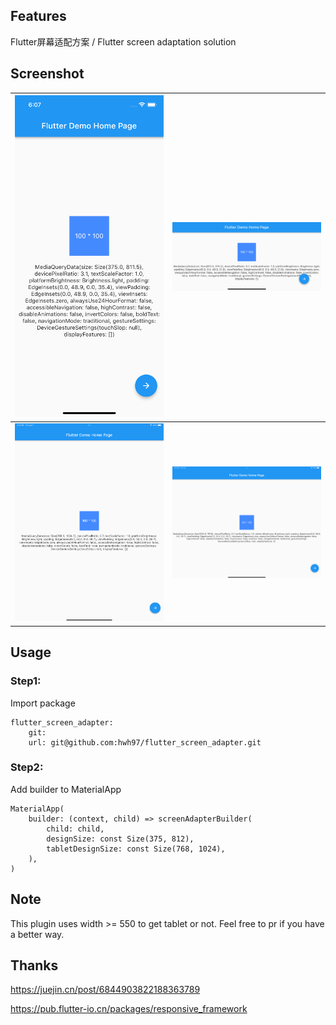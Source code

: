 ## Features

Flutter屏幕适配方案 / Flutter screen adaptation solution

## Screenshot

| <img src="https://github.com/hwh97/screenshot_res/blob/master/flutter_screen_adapter/s1.png" width="340px" alt="screenshot"> | <img src="https://github.com/hwh97/screenshot_res/blob/master/flutter_screen_adapter/s1_landscape.png" width="340px" alt="screenshot"> |
|:----------------------------------------------------------------------------------------------------------------------------:|:--------------------------------------------------------------------------------------------------------------------------------------:|
| <img src="https://github.com/hwh97/screenshot_res/blob/master/flutter_screen_adapter/s2.png" width="340px" alt="screenshot"> | <img src="https://github.com/hwh97/screenshot_res/blob/master/flutter_screen_adapter/s2_landscape.png" width="340px" alt="screenshot"> |

## Usage

### Step1:
Import package
```
flutter_screen_adapter:
    git:
    url: git@github.com:hwh97/flutter_screen_adapter.git 
```
### Step2:
Add builder to MaterialApp
```
MaterialApp(
    builder: (context, child) => screenAdapterBuilder(
        child: child,
        designSize: const Size(375, 812),
        tabletDesignSize: const Size(768, 1024),
    ),
)
```

## Note
This plugin uses width >= 550 to get tablet or not. Feel free to pr if you have a better way.

## Thanks
https://juejin.cn/post/6844903822188363789

https://pub.flutter-io.cn/packages/responsive_framework